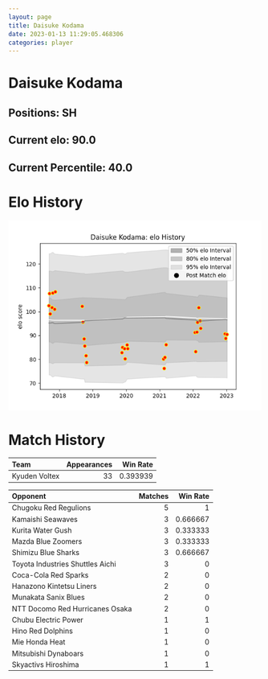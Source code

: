 ```yaml
---  
layout: page  
title: Daisuke Kodama  
date: 2023-01-13 11:29:05.468306  
categories: player  
---
```

# Daisuke Kodama

## Positions: SH

## Current elo: 90.0

## Current Percentile: 40.0

# Elo History


![elo history](history_DaisukeKodama.png)
# Match History


| Team          |   Appearances |   Win Rate |
|:--------------|--------------:|-----------:|
| Kyuden Voltex |            33 |   0.393939 |

| Opponent                         |   Matches |   Win Rate |
|:---------------------------------|----------:|-----------:|
| Chugoku Red Regulions            |         5 |   1        |
| Kamaishi Seawaves                |         3 |   0.666667 |
| Kurita Water Gush                |         3 |   0.333333 |
| Mazda Blue Zoomers               |         3 |   0.333333 |
| Shimizu Blue Sharks              |         3 |   0.666667 |
| Toyota Industries Shuttles Aichi |         3 |   0        |
| Coca-Cola Red Sparks             |         2 |   0        |
| Hanazono Kintetsu Liners         |         2 |   0        |
| Munakata Sanix Blues             |         2 |   0        |
| NTT Docomo Red Hurricanes Osaka  |         2 |   0        |
| Chubu Electric Power             |         1 |   1        |
| Hino Red Dolphins                |         1 |   0        |
| Mie Honda Heat                   |         1 |   0        |
| Mitsubishi Dynaboars             |         1 |   0        |
| Skyactivs Hiroshima              |         1 |   1        |